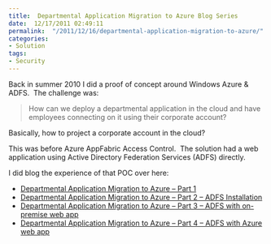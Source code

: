 ```yaml
---
title:  Departmental Application Migration to Azure Blog Series
date:  12/17/2011 02:49:11
permalink:  "/2011/12/16/departmental-application-migration-to-azure/"
categories:
- Solution
tags:
- Security
---
```

<p>Back in summer 2010 I did a proof of concept around Windows Azure &amp; ADFS.&#160; The challenge was:</p>  <blockquote>   <p><font>How can we deploy a departmental application in the cloud and have employees connecting on it using their corporate account?</font></p> </blockquote>  <p>Basically, how to project a corporate account in the cloud?</p>  <p>This was before Azure AppFabric Access Control.&#160; The solution had a web application using Active Directory Federation Services (ADFS) directly.</p>  <p>I did blog the experience of that POC over here:</p>  <ul>   <li><a href="http://vincentlauzon.wordpress.com/2010/06/02/departmental-application-migration-to-azure-part-1/">Departmental Application Migration to Azure – Part 1</a> </li>    <li><a href="http://vincentlauzon.wordpress.com/2010/06/02/departmental-application-migration-to-azure-part-2-adfs-installation/">Departmental Application Migration to Azure – Part 2 – ADFS Installation</a> </li>    <li><a href="http://vincentlauzon.wordpress.com/2010/07/15/departmental-application-migration-to-azure-part-3-adfs-with-on-premise-web-app/">Departmental Application Migration to Azure – Part 3 – ADFS with on-premise web app</a> </li>    <li><a href="http://vincentlauzon.wordpress.com/2010/08/25/departmental-application-migration-to-azure-part-4-adfs-with-azure-web-app/">Departmental Application Migration to Azure – Part 4 – ADFS with Azure web app</a> </li> </ul>